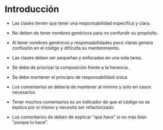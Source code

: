 # Introducción

- Las clases tienen que tener una responsabilidad especifica y clara.
- No deben de tener nombres genéricos para no confundir su propósito.
- Al tener nombres genéricos y responsabilidades poco claras genera confusión en
  el código y dificulta su mantenimiento.
- Las clases deben ser pequeñas y enfocadas en una sola tarea.
- Se debe de priorizar la composición frente a la herencia.
- Se debe mantener el principio de responsabilidad única.

- Los comentarios se debería de mantener al mínimo y solo en casos necesarios.
- Tener muchos comentarios es un indicador de que el código no se explica por si
  mismo y necesita ser refactorizado.
- Los comentarios de deben de explicar "que hace" si no más bien "porque lo
  hace".
